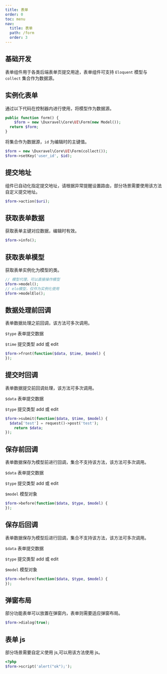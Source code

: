```yaml
---
title: 表单
order: 0
toc: menu
nav:
  title: 表单
  path: /form
  order: 3
---
```


## 基础开发

表单组件用于各类后端表单页提交用途，表单组件可支持 `Eloquent` 模型与 `collect` 集合作为数据源。

## 实例化表单

通过以下代码在控制器内进行使用，将模型作为数据源。

```php
public function form() {
	$form = new \Duxravel\Core\UI\Form(new Model());
  return $form;
}
```

将集合作为数据源，`id` 为编辑时的主键值。

```php
$form = new \Duxravel\Core\UI\Form(collect());
$form->setKey('user_id', $id);
```

## 提交地址

组件已自动化指定提交地址，请根据异常提醒设置路由，部分场景需要使用该方法自定义提交地址。

```php
$form->action($uri);
```

## 获取表单数据

获取表单主键对应数据，编辑时有效。

```php
$form->info();
```

## 获取表单模型

获取表单实例化为模型的类。

```php
// 模型代理，可以直接操作模型
$form->model();
// elo模型，仅作为实例化使用
$form->modelElo();
```

## 数据处理前回调

表单数据处理之前回调，该方法可多次调用。

`$type` 表单提交数据

`$time` 提交类型 add 或 edit

```php
$form->front(function($data, $time, $model) {
});
```

## 提交时回调

表单数据提交前回调处理，该方法可多次调用。

`$data` 表单提交数据

`$type` 提交类型 add 或 edit

```php
$form->submit(function($data, $time, $model) {
  $data['test'] = request()->post('test');
    return $data;
});
```

## 保存前回调

表单数据保存为模型前进行回调，集合不支持该方法，该方法可多次调用。

`$data` 表单提交数据

`$type` 提交类型 add 或 edit

`$model` 模型对象

```php
$form->before(function($data, $type, $model) {
});
```

## 保存后回调

表单数据保存为模型后进行回调，集合不支持该方法，该方法可多次调用。

`$data` 表单提交数据

`$type` 提交类型 add 或 edit

`$model` 模型对象

```php
$form->before(function($data, $type, $model) {
});
```

## 弹窗布局

部分功能表单可以放置在弹窗内，表单则需要适应弹窗布局。

```php
$form->dialog(true);
```

## 表单 js

部分场景需要自定义使用 js,可以用该方法使用 js。

```php
<?php
$form->script('alert("ok");');
```
